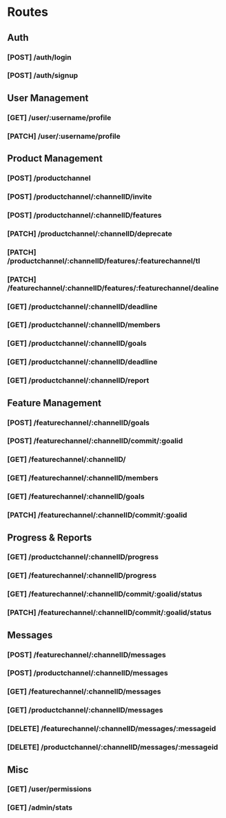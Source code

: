 # Routes

## Auth

### [POST]  /auth/login
### [POST]  /auth/signup

## User Management

### [GET]   /user/:username/profile
### [PATCH] /user/:username/profile

## Product Management

### [POST]  /productchannel
### [POST]  /productchannel/:channelID/invite
### [POST]  /productchannel/:channelID/features
### [PATCH] /productchannel/:channelID/deprecate
### [PATCH] /productchannel/:channelID/features/:featurechannel/tl
### [PATCH] /featurechannel/:channelID/features/:featurechannel/dealine
### [GET]   /productchannel/:channelID/deadline
### [GET]   /productchannel/:channelID/members
### [GET]   /productchannel/:channelID/goals
### [GET]   /productchannel/:channelID/deadline
### [GET]   /productchannel/:channelID/report

## Feature Management

### [POST]  /featurechannel/:channelID/goals
### [POST]  /featurechannel/:channelID/commit/:goalid
### [GET]   /featurechannel/:channelID/
### [GET]   /featurechannel/:channelID/members
### [GET]   /featurechannel/:channelID/goals
### [PATCH] /featurechannel/:channelID/commit/:goalid


## Progress & Reports

### [GET]   /productchannel/:channelID/progress
### [GET]   /featurechannel/:channelID/progress
### [GET]   /featurechannel/:channelID/commit/:goalid/status
### [PATCH] /featurechannel/:channelID/commit/:goalid/status

## Messages

### [POST]   /featurechannel/:channelID/messages
### [POST]   /productchannel/:channelID/messages
### [GET]    /featurechannel/:channelID/messages
### [GET]    /productchannel/:channelID/messages
### [DELETE] /featurechannel/:channelID/messages/:messageid
### [DELETE] /productchannel/:channelID/messages/:messageid

## Misc

### [GET]   /user/permissions
### [GET]   /admin/stats
